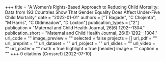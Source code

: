 +++
title = "A Women’s Rights-Based Approach to Reducing Child Mortality: Data from 193 Countries Show That Gender Equality Does Affect Under-Five Child Mortality"
date = "2022-01-01"
authors = ["T Bagade", "C Chojenta", "M Harris", "C Oldmeadow", "D Loxton"]
publication_types = ["2"]
publication = "Maternal and Child Health Journal, 26(6) 1292--1304."
publication_short = "Maternal and Child Health Journal, 26(6) 1292--1304."
url_code = ""
image_preview = ""
selected = false
projects = []
url_pdf = ""
url_preprint = ""
url_dataset = ""
url_project = ""
url_slides = ""
url_video = ""
url_poster = ""
math = true
highlight = true
[header]
image = ""
caption = ""
+++
0 citations (Crossref) [2022-07-10]
